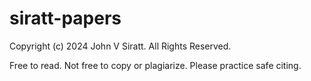 # siratt-papers

Copyright (c) 2024 John V Siratt. All Rights Reserved.

Free to read. Not free to copy or plagiarize. Please practice safe citing.
